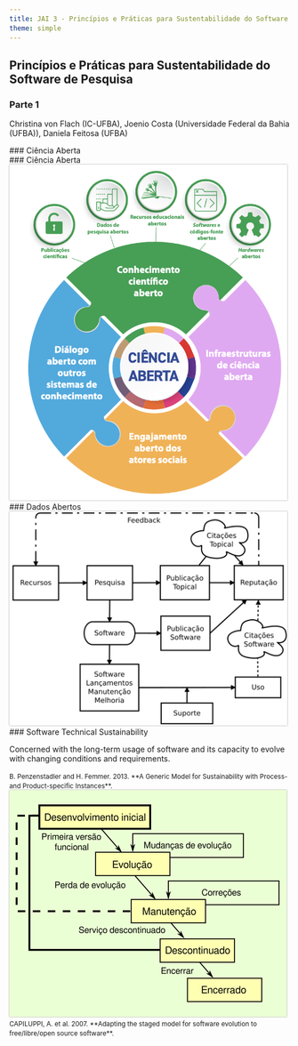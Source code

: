 ```yaml
---
title: JAI 3 - Princípios e Práticas para Sustentabilidade do Software de Pesquisa - Parte 1
theme: simple
---
```


<!-- -------------------------------- -->
<section>

## Princípios e Práticas para Sustentabilidade do Software de Pesquisa
### Parte 1

Christina von Flach (IC-UFBA), Joenio Costa (Universidade Federal da Bahia (UFBA)), Daniela Feitosa (UFBA)

</section>

<!-- -------------------------------- -->
<section>
### Ciência Aberta


</section>

<!-- -------------------------------- -->
<section>
### Ciência Aberta

<img src="/files/unesco_OS_pilar1.png" width="500" style="box-shadow:0px 0px 2px gray;background:white" />

</section>

<!-- -------------------------------- -->
<section>
### Dados Abertos

</section>

<!-- -------------------------------- -->
<section>

</section>

<!-- -------------------------------- -->
<section>
<img src="/files/scientific-reputation-diagram.png" width="500" style="box-shadow:0px 0px 2px gray;background:white" />


</section>

<!-- -------------------------------- -->
<section>

</section>

<!-- -------------------------------- -->
<section>
### Software Technical Sustainability

Concerned with the long-term usage of software and its capacity to evolve with
changing conditions and requirements.

<small class="cite">
B. Penzenstadler and H. Femmer. 2013.
**A Generic Model for Sustainability with Process- and Product-specific Instances**.
</small>
</section>

<!-- -------------------------------- -->
<section>
<img src="/files/staged-model-foss-cycle.png" style="box-shadow:0px 0px 2px gray;background:white" />

<small class="cite">
CAPILUPPI, A. et al. 2007.
**Adapting the staged model for software evolution to free/libre/open source software**.
</small>
</section>

<!-- -------------------------------- -->
<section>

</section>

